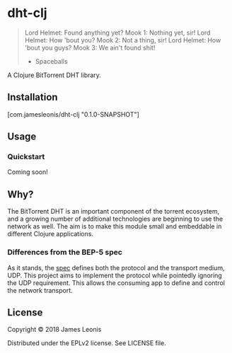 # dht-clj

> Lord Helmet: Found anything yet?
> Mook 1: Nothing yet, sir!
> Lord Helmet: How 'bout you?
> Mook 2: Not a thing, sir!
> Lord Helmet: How 'bout you guys?
> Mook 3: We ain't found shit!
> - Spaceballs

A Clojure BitTorrent DHT library.

## Installation

[com.jamesleonis/dht-clj "0.1.0-SNAPSHOT"]

## Usage

### Quickstart

Coming soon!

## Why?

The BitTorrent DHT is an important component of the torrent ecosystem, and a growing number of additional technologies are beginning to use the network as well. The aim is to make this module small and embeddable in different Clojure applications.

### Differences from the BEP-5 spec

As it stands, the [spec][bep-5] defines both the protocol and the transport medium, UDP. This project aims to implement the protocol while pointedly ignoring the UDP requirement. This allows the consuming app to define and control the network transport.

## License

Copyright © 2018 James Leonis

Distributed under the EPLv2 license. See LICENSE file.

[bep-5]: http://www.bittorrent.org/beps/bep_0005.html
